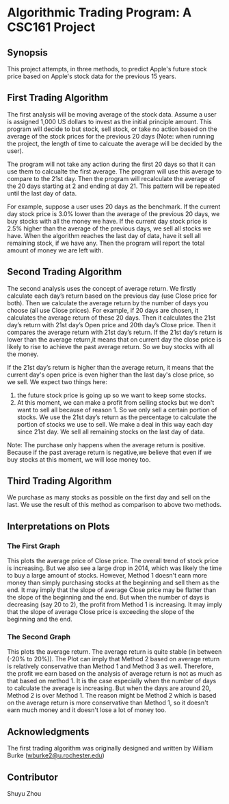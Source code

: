 # Algorithmic Trading Program: A CSC161 Project

## Synopsis
This project attempts, in three methods, to predict Apple's future stock price based on Apple's stock data for the previous 15 years. 

## First Trading Algorithm
The first analysis will be moving average of the stock data. Assume a user is assigned 1,000 US dollars to invest as the initial principle amount. This program will decide to but stock, sell stock, or take no action based on the average of the stock prices for the previous 20 days (Note: when running the project, the length of time to calcuate the average will be decided by the user).

The program will not take any action during the first 20 days so that it can use them to calcualte the first average. The program will use this average to compare to the 21st day. Then the program will recalculate the average of the 20 days starting at 2 and ending at day 21. This pattern will be repeated until the last day of data.

For example, suppose a user uses 20 days as the benchmark. If the current day stock price is 3.0% lower than the average of the previous 20 days, we buy stocks with all the money we have. If the current day stock price is 2.5% higher than the average of the previous days, we sell all stocks we have. When the algorithm reaches the last day of data, have it sell all remaining stock, if we have any. Then the program will report the total amount of money we are left with.

## Second Trading Algorithm
The second analysis uses the concept of average return. We firstly calculate each day’s return based on the previous day (use Close price for both). Then we calculate the average return by the number of days you choose (all use Close prices). For example, if 20 days are chosen, it calculates the average return of these 20 days. Then it calculates the 21st day’s return with 21st day’s Open price and 20th day’s Close price. Then it compares the average return with 21st day’s return. If the 21st day’s return is lower than the average return,it means that on current day the close price is likely to rise to achieve the past average return. So we buy stocks with all the money. 

If the 21st day’s return is higher than the average return, it means that the current day's open price is even higher than the last day's close price, so we sell. We expect two things here: 
1. the future stock price is going up so we want to keep some stocks. 
2. At this moment, we can make a profit from selling stocks but we don't want to sell all because of reason 1. So we only sell a certain portion of stocks. We use the 21st day’s return as the percentage to calculate the portion of stocks we use to sell. We make a deal in this way each day since 21st day. We sell all remaining stocks on the last day of data.

Note: The purchase only happens when the average return is positive. Because if the past average return is negative,we believe that even if we buy stocks at this moment, we will lose money too.

## Third Trading Algorithm
We purchase as many stocks as possible on the first day and sell on the last. We use the result of this method as comparison to above two methods.

## Interpretations on Plots
### The First Graph
This plots the average price of Close price. The overall trend of stock price is increasing. But we also see a large drop in 2014, which was likely the time to buy a large amount of stocks. However, Method 1 doesn't earn more money than simply purchasing stocks at the beginning and sell them as the end. It may imply that the slope of average Close price may be flatter than the slope of the beginning and the end. But when the number of days is decreasing (say 20 to 2), the profit from Method 1 is increasing. It may imply that the slope of average Close price is exceeding the slope of the beginning and the end.

### The Second Graph
This plots the average return. The average return is quite stable (in between (-20% to 20%)). The Plot can imply that Method 2 based on average return is relatively conservative than Method 1 and Method 3 as well. Therefore, the profit we earn based on the analysis of average return is not as much as that based on method 1. It is the case especially when the number of days to calculate the average is increasing. But when the days are around 20, Method 2 is over Method 1. The reason might be Method 2 which is based on the average return is more conservative than Method 1, so it doesn't earn much money and it doesn't lose a lot of money too.

## Acknowledgments
The first trading algorithm was originally designed and written by William Burke (wburke2@u.rochester.edu)

## Contributor
Shuyu Zhou
